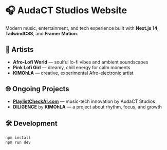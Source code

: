 # 🎧 AudaCT Studios Website

Modern music, entertainment, and tech experience built with **Next.js 14**, **TailwindCSS**, and **Framer Motion**.

## 🚀 Artists
- **Afro-Lofi World** — soulful lo-fi vibes and ambient soundscapes  
- **Pink Lofi Girl** — dreamy, chill energy for calm moments  
- **KIMOhLA** — creative, experimental Afro-electronic artist

## 🌐 Ongoing Projects
- **[PlaylistCheckAI.com](https://playlistcheckai.com)** — music-tech innovation by AudaCT Studios  
- **DILIGENCE** by **KIMOhLA** — a project about rhythm, focus, and growth

## 🛠 Development
```bash
npm install
npm run dev
